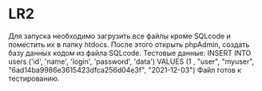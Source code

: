 # LR2
Для запуска необходимо загрузить все файлы кроме SQLcode и поместить их в папку htdocs. После этого открыть phpAdmin, создать базу данных кодом из файла SQLcode. Тестовые данные: INSERT INTO users
('id', 'name', 'login', 'password', 'data')
 VALUES (1 , "user", "myuser", "6ad14ba9986e3615423dfca256d04e3f", "2021-12-03")
 Файл готов к тестированию. 
